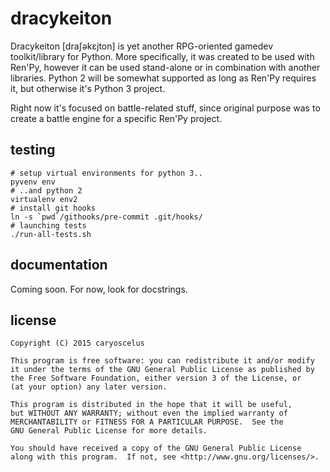 # dracykeiton

Dracykeiton [draʃəkɛjton] is yet another RPG-oriented gamedev
toolkit/library for Python. More specifically, it was created to be used
with Ren'Py, however it can be used stand-alone or in combination with
another libraries. Python 2 will be somewhat supported as long as Ren'Py
requires it, but otherwise it's Python 3 project.

Right now it's focused on battle-related stuff, since original purpose was
to create a battle engine for a specific Ren'Py project.

## testing

    # setup virtual environments for python 3..
    pyvenv env
    # ..and python 2
    virtualenv env2
    # install git hooks
    ln -s `pwd`/githooks/pre-commit .git/hooks/
    # launching tests
    ./run-all-tests.sh

## documentation

Coming soon. For now, look for docstrings.

## license

    Copyright (C) 2015 caryoscelus
    
    This program is free software: you can redistribute it and/or modify
    it under the terms of the GNU General Public License as published by
    the Free Software Foundation, either version 3 of the License, or
    (at your option) any later version.
    
    This program is distributed in the hope that it will be useful,
    but WITHOUT ANY WARRANTY; without even the implied warranty of
    MERCHANTABILITY or FITNESS FOR A PARTICULAR PURPOSE.  See the
    GNU General Public License for more details.
    
    You should have received a copy of the GNU General Public License
    along with this program.  If not, see <http://www.gnu.org/licenses/>.
